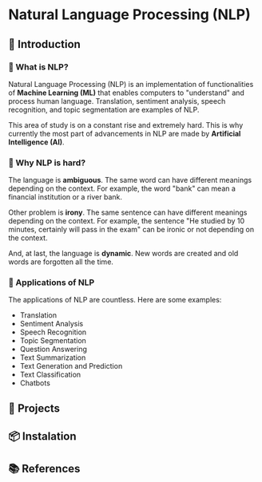 # Natural Language Processing (NLP)

## 📖 Introduction

### 📝 What is NLP?

Natural Language Processing (NLP) is an implementation of functionalities of **Machine Learning (ML)** that enables computers to "understand" and process human language. Translation, sentiment analysis, speech recognition, and topic segmentation are examples of NLP.

This area of study is on a constant rise and extremely hard. This is why currently the most part of advancements in NLP are made by **Artificial Intelligence (AI)**.

### 📝 Why NLP is hard?

The language is **ambiguous**. The same word can have different meanings depending on the context. For example, the word "bank" can mean a financial institution or a river bank.

Other problem is **irony**. The same sentence can have different meanings depending on the context. For example, the sentence "He studied by 10 minutes, certainly will pass in the exam" can be ironic or not depending on the context.

And, at last, the language is **dynamic**. New words are created and old words are forgotten all the time.

### 📝 Applications of NLP

The applications of NLP are countless. Here are some examples:

- Translation
- Sentiment Analysis
- Speech Recognition
- Topic Segmentation
- Question Answering
- Text Summarization
- Text Generation and Prediction
- Text Classification
- Chatbots

## 🎯 Projects

<!--[**TEXT**]()-->

## 📦 Instalation

## 📚 References